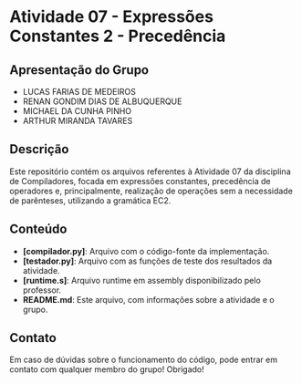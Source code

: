 # Atividade 07 - Expressões Constantes 2 - Precedência

## Apresentação do Grupo

- LUCAS FARIAS DE MEDEIROS
- RENAN GONDIM DIAS DE ALBUQUERQUE
- MICHAEL DA CUNHA PINHO
- ARTHUR MIRANDA TAVARES

## Descrição

Este repositório contém os arquivos referentes à Atividade 07 da disciplina de Compiladores, focada em expressões constantes, precedência de operadores e, principalmente, realização de operações sem a necessidade de parênteses, utilizando a gramática EC2.

## Conteúdo

- **[compilador.py]**: Arquivo com o código-fonte da implementação.
- **[testador.py]**: Arquivo com as funções de teste dos resultados da atividade.
- **[runtime.s]**: Arquivo runtime em assembly disponibilizado pelo professor.
- **README.md**: Este arquivo, com informações sobre a atividade e o grupo.

## Contato

Em caso de dúvidas sobre o funcionamento do código, pode entrar em contato com qualquer membro do grupo! Obrigado!
